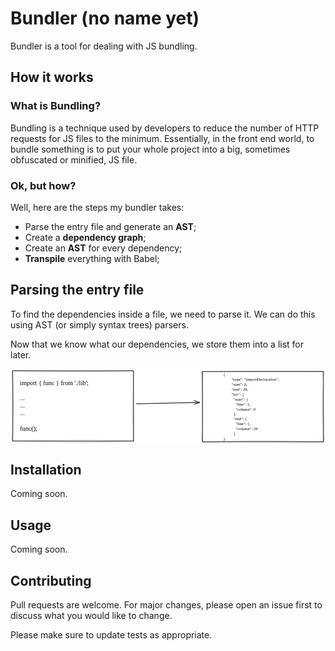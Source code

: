 # Bundler (no name yet)

Bundler is a tool for dealing with JS bundling.

## How it works

### What is Bundling?
Bundling is a technique used by developers to reduce the number of HTTP requests for JS files to the minimum. Essentially, in the front end world, to bundle something is to put your whole project into a big, sometimes obfuscated or minified, JS file.

### Ok, but how?
Well, here are the steps my bundler takes:
- Parse the entry file and generate an **AST**;
- Create a **dependency graph**;
- Create an **AST** for every dependency;
- **Transpile** everything with Babel;

## Parsing the entry file
To find the dependencies inside a file, we need to parse it. We can do this using AST (or simply syntax trees) parsers.

Now that we know what our dependencies, we store them into a list for later.

<svg version="1.1" xmlns="http://www.w3.org/2000/svg" viewBox="0 0 1574.5 374.5" width="1574.5" height="374.5">
  <!-- svg-source:excalidraw -->
  
  <defs>
    <style>
      @font-face {
        font-family: "Virgil";
        src: url("https://excalidraw.com/FG_Virgil.woff2");
      }
      @font-face {
        font-family: "Cascadia";
        src: url("https://excalidraw.com/Cascadia.woff2");
      }
    </style>
  </defs>
  <rect x="0" y="0" width="1574.5" height="374.5" fill="#ffffff"></rect><g transform="translate(10 10) rotate(0 302.5 175.5)"><path d="M0.738402196764946 -1.387559959292412 C224.21986335907133 2.999914868399501, 447.45759588368236 2.2607660608738662, 605.1521910876036 -0.7840102881193162 M0.17096549421548846 -0.12462872415781022 C235.97349533196538 -1.4831760480254887, 471.85660530887543 -0.2800651147216555, 605.1711885109544 -0.5593877211213112 M603.9438833389502 1.4980624633242547 C605.3698677833291 81.08682267608631, 606.4394475958534 159.95073595397898, 605.2421064700775 352.9929243119973 M605.9109017124258 0.7055077081494361 C602.5001343351386 102.24386001193353, 602.2085646512595 206.29505475644336, 604.445437784324 350.8023495049204 M603.9306390970945 351.07985585033896 C449.8739046951756 355.3268915063888, 297.1990275930613 354.95758522816004, 0.3113652437925339 350.51168310940267 M605.5700023785233 350.38481370061635 C436.8733139986172 347.5235654874891, 268.2834752891212 347.8375071092695, -0.7028428420424462 350.47317176908257 M1.3832607194696485 348.7965895194076 C2.502813186996667 252.56115550594777, 2.44735711781923 151.97863313691548, -1.0481558570079743 1.988011968068403 M-1.0348036508838205 351.8183025870933 C1.834924813858697 229.25621444668408, 4.023432536553189 106.05210821047716, 0.4981843719848126 -1.0041511211101501" stroke="#000000" stroke-width="2" fill="none"></path></g><g transform="translate(48 49.5) rotate(0 269 152)"><text x="0" y="31" font-family="Cascadia, Segoe UI Emoji" font-size="31.66666666666668px" fill="#000000" text-anchor="start" style="white-space: pre;" direction="ltr">import { func } from './lib';</text><text x="0" y="69" font-family="Cascadia, Segoe UI Emoji" font-size="31.66666666666668px" fill="#000000" text-anchor="start" style="white-space: pre;" direction="ltr"></text><text x="0" y="107" font-family="Cascadia, Segoe UI Emoji" font-size="31.66666666666668px" fill="#000000" text-anchor="start" style="white-space: pre;" direction="ltr">...</text><text x="0" y="145" font-family="Cascadia, Segoe UI Emoji" font-size="31.66666666666668px" fill="#000000" text-anchor="start" style="white-space: pre;" direction="ltr">...</text><text x="0" y="183" font-family="Cascadia, Segoe UI Emoji" font-size="31.66666666666668px" fill="#000000" text-anchor="start" style="white-space: pre;" direction="ltr">...</text><text x="0" y="221" font-family="Cascadia, Segoe UI Emoji" font-size="31.66666666666668px" fill="#000000" text-anchor="start" style="white-space: pre;" direction="ltr"></text><text x="0" y="259" font-family="Cascadia, Segoe UI Emoji" font-size="31.66666666666668px" fill="#000000" text-anchor="start" style="white-space: pre;" direction="ltr">func();</text><text x="0" y="297" font-family="Cascadia, Segoe UI Emoji" font-size="31.66666666666668px" fill="#000000" text-anchor="start" style="white-space: pre;" direction="ltr"></text></g><g><g transform="translate(627.0000000000002 173.48071739744012) rotate(0 160.00071918778133 -2.690194557684208)"><path d="M-0.7147099025547505 1.8382937796413898 C52.6316070664674 1.0360027998429056, 267.36454591887696 -5.8141297997328065, 320.7161482781172 -7.218682895009806 M4.092780508249998 0.36791373565793073 C56.888801812802754 0.03026982006843082, 264.31100636141997 -4.1821078051420475, 317.761045152545 -5.001657390897563" stroke="#000000" stroke-width="2" fill="none"></path></g><g transform="translate(627.0000000000002 173.48071739744012) rotate(0 160.00071918778133 -2.690194557684208)"><path d="M292.3847299610797 3.875212988375038 C295.2659422891762 -1.3438713475345496, 305.2044909050463 -0.49514814317649947, 315.53712986618285 -3.6164453792622595 M289.58836491979395 4.5383050837799015 C299.5596924112767 0.6176331657829643, 309.3441748799183 -1.2853970135762767, 318.39886674121027 -4.715750930761388" stroke="#000000" stroke-width="2" fill="none"></path></g><g transform="translate(627.0000000000002 173.48071739744012) rotate(0 160.00071918778133 -2.690194557684208)"><path d="M292.0171182497904 -16.642702695620812 C294.6645343730605 -15.236839673484928, 304.721746033562 -7.765045794869646, 315.53712986618285 -3.6164453792622595 M289.2207532085047 -15.97961060021595 C299.50737378280024 -12.935256059910376, 309.41655945963055 -7.878089290789163, 318.39886674121027 -4.715750930761388" stroke="#000000" stroke-width="2" fill="none"></path></g></g><g transform="translate(959.5 13.5) rotate(0 302.5 175.5)"><path d="M0.8895650178194047 -0.6070248395204545 C143.09276746418328 0.17926961012184606, 283.4718762826175 -1.4285496609658006, 605.4502496987582 -0.39679124653339387 M-0.5587005510926247 0.5656982079148293 C124.01143456045538 -0.22524378873407824, 249.06341629065574 -0.5178467569500207, 604.239056931436 -0.2828626498579979 M602.5887643873183 -1.8635205574195801 C606.8338447230665 120.03791873359245, 604.1370107202438 242.50696049336057, 606.6522229196705 350.5680626183672 M606.2172562607307 0.01830252925543487 C601.7954188090549 89.11963203511127, 602.0166397463107 179.0528679590793, 604.1124826567753 351.0616499998688 M606.484239128232 351.906958886981 C472.06538031790404 352.52679367832843, 337.9937169421464 350.6662217216939, -0.38109547793865206 351.9401844233274 M604.3084994420409 350.7765667572618 C376.7795300519094 347.76604292310776, 148.13270024918015 348.07672059454023, 0.003397427499294281 351.79722281843425 M-2.312389954279047 349.12146419611014 C2.078294798529744 265.7973829869909, 1.3372729256509066 180.59051791108092, -2.2374863695952474 -1.057026732192415 M0.5534735848038703 350.51132566762425 C-0.1473876652531636 259.34303432517265, -0.9742669758794796 166.2433568654817, 0.9617180059522658 0.5400477218252628" stroke="#000000" stroke-width="2" fill="none"></path></g><g transform="translate(1063.5330891884887 15.032925916687645) rotate(0 217.5565476190476 173.2203791469193)"><text x="0" y="19.7457684495599" font-family="Cascadia, Segoe UI Emoji" font-size="20.621473707966594px" fill="#000000" text-anchor="start" style="white-space: pre;" direction="ltr">{</text><text x="0" y="44.4915368991198" font-family="Cascadia, Segoe UI Emoji" font-size="20.621473707966594px" fill="#000000" text-anchor="start" style="white-space: pre;" direction="ltr">        "type": "ImportDeclaration",</text><text x="0" y="69.2373053486797" font-family="Cascadia, Segoe UI Emoji" font-size="20.621473707966594px" fill="#000000" text-anchor="start" style="white-space: pre;" direction="ltr">        "start": 0,</text><text x="0" y="93.9830737982396" font-family="Cascadia, Segoe UI Emoji" font-size="20.621473707966594px" fill="#000000" text-anchor="start" style="white-space: pre;" direction="ltr">        "end": 29,</text><text x="0" y="118.7288422477995" font-family="Cascadia, Segoe UI Emoji" font-size="20.621473707966594px" fill="#000000" text-anchor="start" style="white-space: pre;" direction="ltr">        "loc": {</text><text x="0" y="143.4746106973594" font-family="Cascadia, Segoe UI Emoji" font-size="20.621473707966594px" fill="#000000" text-anchor="start" style="white-space: pre;" direction="ltr">          "start": {</text><text x="0" y="168.2203791469193" font-family="Cascadia, Segoe UI Emoji" font-size="20.621473707966594px" fill="#000000" text-anchor="start" style="white-space: pre;" direction="ltr">            "line": 1,</text><text x="0" y="192.9661475964792" font-family="Cascadia, Segoe UI Emoji" font-size="20.621473707966594px" fill="#000000" text-anchor="start" style="white-space: pre;" direction="ltr">            "column": 0</text><text x="0" y="217.7119160460391" font-family="Cascadia, Segoe UI Emoji" font-size="20.621473707966594px" fill="#000000" text-anchor="start" style="white-space: pre;" direction="ltr">          },</text><text x="0" y="242.457684495599" font-family="Cascadia, Segoe UI Emoji" font-size="20.621473707966594px" fill="#000000" text-anchor="start" style="white-space: pre;" direction="ltr">          "end": {</text><text x="0" y="267.2034529451589" font-family="Cascadia, Segoe UI Emoji" font-size="20.621473707966594px" fill="#000000" text-anchor="start" style="white-space: pre;" direction="ltr">            "line": 1,</text><text x="0" y="291.9492213947188" font-family="Cascadia, Segoe UI Emoji" font-size="20.621473707966594px" fill="#000000" text-anchor="start" style="white-space: pre;" direction="ltr">            "column": 29</text><text x="0" y="316.6949898442787" font-family="Cascadia, Segoe UI Emoji" font-size="20.621473707966594px" fill="#000000" text-anchor="start" style="white-space: pre;" direction="ltr">          }</text><text x="0" y="341.4407582938386" font-family="Cascadia, Segoe UI Emoji" font-size="20.621473707966594px" fill="#000000" text-anchor="start" style="white-space: pre;" direction="ltr">}</text></g></svg>

## Installation

Coming soon.

<!-- ```bash
run do something
``` -->

## Usage

Coming soon.

<!-- ```

``` -->

## Contributing
Pull requests are welcome. For major changes, please open an issue first to discuss what you would like to change.

Please make sure to update tests as appropriate.